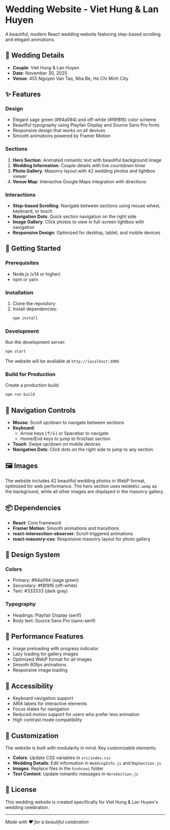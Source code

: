 # Wedding Website - Viet Hung & Lan Huyen

A beautiful, modern React wedding website featuring step-based scrolling and elegant animations.

## 🎊 Wedding Details

- **Couple**: Viet Hung & Lan Huyen
- **Date**: November 30, 2025
- **Venue**: 455 Nguyen Van Tao, Nha Be, Ho Chi Minh City

## ✨ Features

### Design

- Elegant sage green (#94a094) and off-white (#f8f8f6) color scheme
- Beautiful typography using Playfair Display and Source Sans Pro fonts
- Responsive design that works on all devices
- Smooth animations powered by Framer Motion

### Sections

1. **Hero Section**: Animated romantic text with beautiful background image
2. **Wedding Information**: Couple details with live countdown timer
3. **Photo Gallery**: Masonry layout with 42 wedding photos and lightbox viewer
4. **Venue Map**: Interactive Google Maps integration with directions

### Interactions

- **Step-based Scrolling**: Navigate between sections using mouse wheel, keyboard, or touch
- **Navigation Dots**: Quick section navigation on the right side
- **Image Gallery**: Click photos to view in full-screen lightbox with navigation
- **Responsive Design**: Optimized for desktop, tablet, and mobile devices

## 🚀 Getting Started

### Prerequisites

- Node.js (v14 or higher)
- npm or yarn

### Installation

1. Clone the repository
2. Install dependencies:
   ```bash
   npm install
   ```

### Development

Run the development server:

```bash
npm start
```

The website will be available at `http://localhost:3000`

### Build for Production

Create a production build:

```bash
npm run build
```

## 📱 Navigation Controls

- **Mouse**: Scroll up/down to navigate between sections
- **Keyboard**:
  - Arrow keys (↑/↓) or Spacebar to navigate
  - Home/End keys to jump to first/last section
- **Touch**: Swipe up/down on mobile devices
- **Navigation Dots**: Click dots on the right side to jump to any section

## 🖼️ Images

The website includes 42 beautiful wedding photos in WebP format, optimized for web performance. The hero section uses `HUG00052.webp` as the background, while all other images are displayed in the masonry gallery.

## 📦 Dependencies

- **React**: Core framework
- **Framer Motion**: Smooth animations and transitions
- **react-intersection-observer**: Scroll-triggered animations
- **react-masonry-css**: Responsive masonry layout for photo gallery

## 🎨 Design System

### Colors

- Primary: #94a094 (sage green)
- Secondary: #f8f8f6 (off-white)
- Text: #333333 (dark gray)

### Typography

- Headings: Playfair Display (serif)
- Body text: Source Sans Pro (sans-serif)

## 🌟 Performance Features

- Image preloading with progress indicator
- Lazy loading for gallery images
- Optimized WebP format for all images
- Smooth 60fps animations
- Responsive image loading

## 📱 Accessibility

- Keyboard navigation support
- ARIA labels for interactive elements
- Focus states for navigation
- Reduced motion support for users who prefer less animation
- High contrast mode compatibility

## 🔧 Customization

The website is built with modularity in mind. Key customizable elements:

- **Colors**: Update CSS variables in `src/index.css`
- **Wedding Details**: Edit information in `WeddingInfo.js` and `MapSection.js`
- **Images**: Replace files in the `hinhcuoi` folder
- **Text Content**: Update romantic messages in `HeroSection.js`

## 📄 License

This wedding website is created specifically for Viet Hung & Lan Huyen's wedding celebration.

---

_Made with ❤️ for a beautiful celebration_
